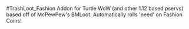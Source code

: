 #TrashLoot_Fashion
Addon for Turtle WoW (and other 1.12 based pservs) based off of McPewPew's BMLoot. Automatically rolls 'need' on Fashion Coins!